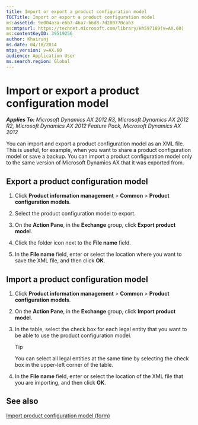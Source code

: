 ```yaml
---
title: Import or export a product configuration model
TOCTitle: Import or export a product configuration model
ms:assetid: 9e004a3a-e6b7-46a7-b6d8-7d289770cab3
ms:mtpsurl: https://technet.microsoft.com/library/Hh597189(v=AX.60)
ms:contentKeyID: 39519256
author: Khairunj
ms.date: 04/18/2014
mtps_version: v=AX.60
audience: Application User
ms.search.region: Global
---
```


# Import or export a product configuration model 


_**Applies To:** Microsoft Dynamics AX 2012 R3, Microsoft Dynamics AX 2012 R2, Microsoft Dynamics AX 2012 Feature Pack, Microsoft Dynamics AX 2012_

You can import and export a product configuration model as an XML file. This is useful, for example, when you want to share a product configuration model or save a backup. You can import a product configuration model only to the same version of Microsoft Dynamics AX that it was exported from.

## Export a product configuration model

1.  Click **Product information management** \> **Common** \> **Product configuration models**.

2.  Select the product configuration model to export.

3.  On the **Action Pane**, in the **Exchange** group, click **Export product model**.

4.  Click the folder icon next to the **File name** field.

5.  In the **File name** field, enter or select the location where you want to save the XML file, and then click **OK**.

## Import a product configuration model

1.  Click **Product information management** \> **Common** \> **Product configuration models**.

2.  On the **Action Pane**, in the **Exchange** group, click **Import product model**.

3.  In the table, select the check box for each legal entity that you want to be able to use the product configuration model.
    

    > [!TIP]
    > <P>You can select all legal entities at the same time by selecting the check box in the upper-left corner of the table.</P>



4.  In the **File name** field, enter or select the location of the XML file that you are importing, and then click **OK**.

## See also

[Import product configuration model (form)](https://technet.microsoft.com/library/hh597292\(v=ax.60\))

  


